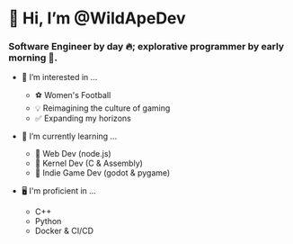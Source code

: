# 🤙 Hi, I’m @WildApeDev

### Software Engineer by day 🔥; explorative programmer by early morning 🌄. 

- 👀 I’m interested in ...
  - ⚽ Women's Football
  - 💡 Reimagining the culture of gaming
  - ✅ Expanding my horizons
  
- 🌱 I’m currently learning ...
  - 📗 Web Dev (node.js)
  - 📙 Kernel Dev (C & Assembly)
  - 📘 Indie Game Dev (godot & pygame)
  
- 🖥️ I'm proficient in ...
  - C++
  - Python
  - Docker & CI/CD

<!---
WildApeDev/WildApeDev is a ✨ special ✨ repository because its `README.md` (this file) appears on your GitHub profile.
You can click the Preview link to take a look at your changes.
--->


